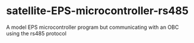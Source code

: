 # satellite-EPS-microcontroller-rs485
A model EPS microcontroller program but communicating with an OBC using the rs485 protocol
